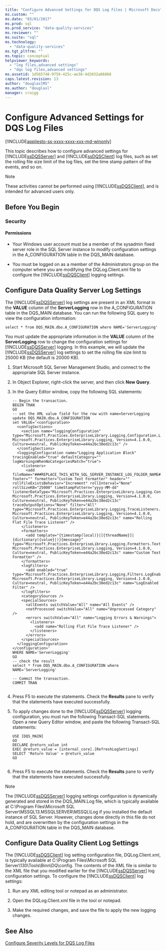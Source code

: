```yaml
---
title: "Configure Advanced Settings for DQS Log Files | Microsoft Docs"
ms.custom: ""
ms.date: "03/01/2017"
ms.prod: sql
ms.prod_service: "data-quality-services"
ms.reviewer: ""
ms.suite: "sql"
ms.technology: 
  - "data-quality-services"
ms.tgt_pltfrm: ""
ms.topic: conceptual
helpviewer_keywords: 
  - "log files,advanced settings"
  - "dqs log files,advanced settings"
ms.assetid: 1d565748-9759-425c-ae38-4d2032a86868
caps.latest.revision: 13
author: "douglaslMS"
ms.author: "douglasl"
manager: craigg
---
```

# Configure Advanced Settings for DQS Log Files

[!INCLUDE[appliesto-ss-xxxx-xxxx-xxx-md-winonly](../includes/appliesto-ss-xxxx-xxxx-xxx-md-winonly.md)]

  This topic describes how to configure advanced settings for [!INCLUDE[ssDQSServer](../includes/ssdqsserver-md.md)] and [!INCLUDE[ssDQSClient](../includes/ssdqsclient-md.md)] log files, such as set the rolling file size limit of the log files, set the time stamp pattern of the events, and so on.  
  
> [!NOTE]  
>  These activities cannot be performed using [!INCLUDE[ssDQSClient](../includes/ssdqsclient-md.md)], and is intended for advanced users only.  
  
##  <a name="BeforeYouBegin"></a> Before You Begin  
  
###  <a name="Security"></a> Security  
  
####  <a name="Permissions"></a> Permissions  
  
-   Your Windows user account must be a member of the sysadmin fixed server role in the SQL Server instance to modify configuration settings in the A_CONFIGURATION table in the DQS_MAIN database.  
  
-   You must be logged on as a member of the Administrators group on the computer where you are modifying the DQLog.Client.xml file to configure the [!INCLUDE[ssDQSClient](../includes/ssdqsclient-md.md)] logging settings.  
  
##  <a name="DQSServer"></a> Configure Data Quality Server Log Settings  
 The [!INCLUDE[ssDQSServer](../includes/ssdqsserver-md.md)] log settings are present in an XML format in the **VALUE** column of the **ServerLogging** row in the A_CONFIGURATION table in the DQS_MAIN database. You can run the following SQL query to view the configuration information:  
  
```  
select * from DQS_MAIN.dbo.A_CONFIGURATION where NAME='ServerLogging'  
```  
  
 You must update the appropriate information in the **VALUE** column of the **ServerLogging** row to change the configuration settings for [!INCLUDE[ssDQSServer](../includes/ssdqsserver-md.md)] logging. In this example, we will update the [!INCLUDE[ssDQSServer](../includes/ssdqsserver-md.md)] log settings to set the rolling file size limit to 25000 KB (the default is 20000 KB).  
  
1.  Start Microsoft SQL Server Management Studio, and connect to the appropriate SQL Server instance.  
  
2.  In Object Explorer, right-click the server, and then click **New Query**.  
  
3.  In the Query Editor window, copy the following SQL statements:  
  
    ```  
    -- Begin the transaction.  
    BEGIN TRAN  
    GO  
    -- set the XML value field for the row with name=ServerLogging  
    update DQS_MAIN.dbo.A_CONFIGURATION   
    set VALUE='<configuration>  
      <configSections>  
        <section name="loggingConfiguration" type="Microsoft.Practices.EnterpriseLibrary.Logging.Configuration.LoggingSettings, Microsoft.Practices.EnterpriseLibrary.Logging, Version=4.1.0.0, Culture=neutral, PublicKeyToken=e44a2bc38ed2c13c" />  
      </configSections>  
      <loggingConfiguration name="Logging Application Block" tracingEnabled="true" defaultCategory="" logWarningsWhenNoCategoriesMatch="true">  
        <listeners>  
          <add fileName="###REPLACE_THIS_WITH_SQL_SERVER_INSTANCE_LOG_FOLDER_NAME###DQServerLog.###REPLACE_THIS_WITH_SQL_CATALOG_NAME###.log" footer="" formatter="Custom Text Formatter" header="" rollFileExistsBehavior="Increment" rollInterval="None" rollSizeKB="25000" timeStampPattern="yyyy-MM-dd" listenerDataType="Microsoft.Practices.EnterpriseLibrary.Logging.Configuration.RollingFlatFileTraceListenerData, Microsoft.Practices.EnterpriseLibrary.Logging, Version=4.1.0.0, Culture=neutral, PublicKeyToken=e44a2bc38ed2c13c" traceOutputOptions="None" filter="All" type="Microsoft.Practices.EnterpriseLibrary.Logging.TraceListeners.RollingFlatFileTraceListener, Microsoft.Practices.EnterpriseLibrary.Logging, Version=4.1.0.0, Culture=neutral, PublicKeyToken=e44a2bc38ed2c13c" name="Rolling Flat File Trace Listener" />  
        </listeners>  
        <formatters>  
          <add template="{timestamp(local)}|[{threadName}]|{dictionary({value}|)}{message}" type="Microsoft.Practices.EnterpriseLibrary.Logging.Formatters.TextFormatter, Microsoft.Practices.EnterpriseLibrary.Logging, Version=4.1.0.0, Culture=neutral, PublicKeyToken=e44a2bc38ed2c13c" name="Custom Text Formatter" />  
        </formatters>  
        <logFilters>  
          <add enabled="true" type="Microsoft.Practices.EnterpriseLibrary.Logging.Filters.LogEnabledFilter, Microsoft.Practices.EnterpriseLibrary.Logging, Version=4.1.0.0, Culture=neutral, PublicKeyToken=e44a2bc38ed2c13c" name="LogEnabled Filter" />  
        </logFilters>  
        <categorySources />  
        <specialSources>  
          <allEvents switchValue="All" name="All Events" />  
          <notProcessed switchValue="All" name="Unprocessed Category" />  
          <errors switchValue="All" name="Logging Errors & Warnings">  
            <listeners>  
              <add name="Rolling Flat File Trace Listener" />  
            </listeners>  
          </errors>  
        </specialSources>  
      </loggingConfiguration>  
    </configuration>'  
    WHERE NAME='ServerLogging'  
    GO  
    -- check the result  
    select * from DQS_MAIN.dbo.A_CONFIGURATION where NAME='ServerLogging'  
  
    -- Commit the transaction.  
    COMMIT TRAN  
  
    ```  
  
4.  Press F5 to execute the statements. Check the **Results** pane to verify that the statements have executed successfully.  
  
5.  To apply changes done to the [!INCLUDE[ssDQSServer](../includes/ssdqsserver-md.md)] logging configuration, you must run the following Transact-SQL statements. Open a new Query Editor window, and paste the following Transact-SQL statements:  
  
    ```  
    USE [DQS_MAIN]  
    GO  
    DECLARE @return_value int  
    EXEC @return_value = [internal_core].[RefreshLogSettings]  
    SELECT 'Return Value' = @return_value  
    GO  
  
    ```  
  
6.  Press F5 to execute the statements. Check the **Results** pane to verify that the statements have executed successfully.  
  
> [!NOTE]  
>  The [!INCLUDE[ssDQSServer](../includes/ssdqsserver-md.md)] logging settings configuration is dynamically generated and stored in the DQS_MAIN.Log file, which is typically available at C:\Program Files\Microsoft SQL Server\MSSQL13.MSSQLSERVER\MSSQL\Log if you installed the default instance of SQL Server. However, changes done directly in this file do not hold, and are overwritten by the configuration settings in the A_CONFIGURATION table in the DQS_MAIN database.  
  
##  <a name="DQSClient"></a> Configure Data Quality Client Log Settings  
 The [!INCLUDE[ssDQSClient](../includes/ssdqsclient-md.md)] log setting configuration file, DQLog.Client.xml, is typically available at C:\Program Files\Microsoft SQL Server\130\Tools\Binn\DQ\config. The contents of the XML file is similar to the XML file that you modified earlier for the [!INCLUDE[ssDQSServer](../includes/ssdqsserver-md.md)] log configuration settings. To configure the [!INCLUDE[ssDQSClient](../includes/ssdqsclient-md.md)] log settings:  
  
1.  Run any XML editing tool or notepad as an administrator.  
  
2.  Open the DQLog.Client.xml file in the tool or notepad.  
  
3.  Make the required changes, and save the file to apply the new logging changes.  
  
## See Also  
 [Configure Severity Levels for DQS Log Files](../data-quality-services/configure-severity-levels-for-dqs-log-files.md)  
  
  
